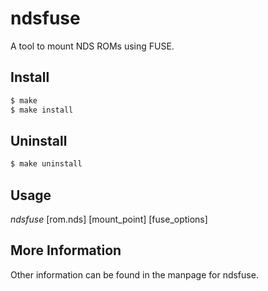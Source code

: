 # ndsfuse
A tool to mount NDS ROMs using FUSE.

## Install
```sh
$ make
$ make install
```

## Uninstall
```sh
$ make uninstall
```

## Usage
*ndsfuse* [rom.nds] [mount_point] [fuse_options]

## More Information
Other information can be found in the manpage for ndsfuse.
